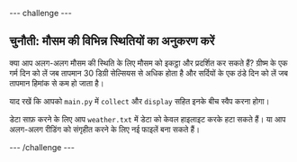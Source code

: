 \--- challenge \---

## चुनौती: मौसम की विभिन्न स्थितियों का अनुकरण करें

क्या आप अलग-अलग मौसम की स्थिति के लिए मौसम को इकट्ठा और प्रदर्शित कर सकते हैं? ग्रीष्म के एक गर्म दिन को लें जब तापमान 30 डिग्री सेल्सियस से अधिक होता है और सर्दियों के एक ठंडे दिन को लें जब तापमान हिमांक से कम हो जाता है।

याद रखें कि आपको `main.py` में `collect` और `display` सहित इनके बीच स्वैप करना होगा।

डेटा साफ़ करने के लिए आप `weather.txt` में डेटा को केवल हाइलाइट करके हटा सकते हैं। या आप अलग-अलग रीडिंग को संगृहीत करने के लिए नई फाइलें बना सकते हैं।

\--- /challenge \---